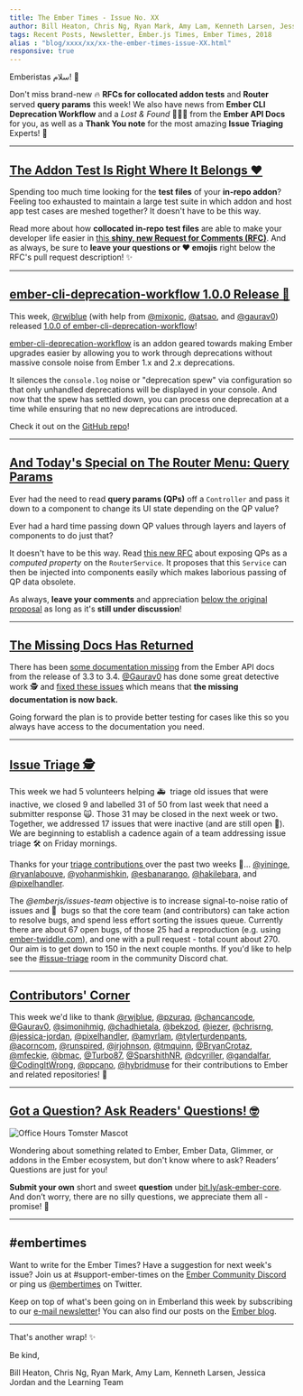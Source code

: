 ```yaml
---
title: The Ember Times - Issue No. XX
author: Bill Heaton, Chris Ng, Ryan Mark, Amy Lam, Kenneth Larsen, Jessica Jordan
tags: Recent Posts, Newsletter, Ember.js Times, Ember Times, 2018
alias : "blog/xxxx/xx/xx-the-ember-times-issue-XX.html"
responsive: true
---
```


Emberistas سلام! 🐹

Don't miss brand-new 🔥 **RFCs for collocated addon tests** and **Router** served **query params** this week!
We also have news from **Ember CLI Deprecation Workflow** and a _Lost & Found_ 🕵🏾‍♀️ from the **Ember API Docs** for you,
as well as a **Thank You note** for the most amazing **Issue Triaging** Experts! 🙂

---

## [The Addon Test Is Right Where It Belongs ❤️](https://github.com/emberjs/rfcs/pull/378)

<!--alex ignore host-hostess-->
Spending too much time looking for the **test files** of your **in-repo addon**? Feeling too exhausted to maintain a large test suite in which addon and host app test cases are meshed together? It doesn't have to be this way.

Read more about how **collocated in-repo test files** are able to make your developer life easier in [this **shiny, new Request for Comments (RFC)**](https://github.com/emberjs/rfcs/pull/378). And as always, be sure to **leave your questions or ❤️ emojis** right below the RFC's pull request description! ✨

---

## [ember-cli-deprecation-workflow 1.0.0 Release 🎉](https://twitter.com/rwjblue/status/1045031033274605575)

This week, [@rwjblue](https://github.com/rwjblue) (with help from [@mixonic](https://github.com/mixonic), [@atsao](https://github.com/atsao), and [@gaurav0](https://github.com/Gaurav0)) released [1.0.0 of ember-cli-deprecation-workflow](https://github.com/mixonic/ember-cli-deprecation-workflow/releases/tag/v1.0.0)!

[ember-cli-deprecation-workflow](https://github.com/mixonic/ember-cli-deprecation-workflow) is an addon geared towards making Ember upgrades easier by allowing you to work through deprecations without massive console noise from Ember 1.x and 2.x deprecations.

It silences the `console.log` noise or "deprecation spew" via configuration so that only unhandled deprecations will be displayed in your console. And now that the spew has settled down, you can process one deprecation at a time while ensuring that no new deprecations are introduced.

Check it out on the [GitHub repo](https://github.com/mixonic/ember-cli-deprecation-workflow)!

---

## [And Today's Special on The Router Menu: Query Params](https://github.com/emberjs/rfcs/pull/380)

Ever had the need to read **query params (QPs)** off a `Controller` and pass it down to a component to change its UI state depending on the QP value?

Ever had a hard time passing down QP values through layers and layers of components to do just that?

It doesn't have to be this way. Read [this new RFC](https://github.com/emberjs/rfcs/pull/380) about exposing QPs as a _computed property_ on the `RouterService`. It proposes that this `Service` can then be injected into components easily which makes laborious passing of QP data obsolete.

As always, **leave your comments** and appreciation [below the original proposal](https://github.com/emberjs/rfcs/pull/380) as long as it's **still under discussion**!

---

## [The Missing Docs Has Returned](https://github.com/emberjs/ember.js/pull/17002)
There has been [some documentation missing](https://github.com/emberjs/ember.js/issues/16993) from the Ember API docs from the release of 3.3 to 3.4. [@Gaurav0](https://github.com/Gaurav0) has done some great detective work 🕵  and [fixed these issues](https://github.com/emberjs/ember.js/pull/17002) which means that **the missing documentation is now back.**

Going forward the plan is to provide better testing for cases like this so you always have access to the documentation you need.

---

## [Issue Triage 🕵️](https://paper.dropbox.com/doc/Ember.js-Issue-Triage--ANXsBgi3NQNstI7fSMQIONfOAg-Bh6AEHTj1Bt4rXq0Awg4R)

<p>
  This week we had 5 volunteers helping 🚑 &nbsp;triage old issues that were inactive,
  we closed 9 and labelled 31 of 50 from last week that need a submitter response 🙀.
  Those 31 may be closed in the next week or two. Together, we addressed 17 issues
  that were inactive (and are still open 📂). We are beginning to establish a cadence
  again of a team addressing issue triage 🛠️ on Friday mornings.
</p>
<p>
  Thanks for your
  <a href="https://paper.dropbox.com/doc/Triage-2018-09-21--ANXmzEWQ5mVFnbfufGK81Tj5Ag-BIKVPVdJqOS8q46TxJQKu">
    triage contributions
  </a> over the past two weeks 🙏…
  <a href="https://github.com/yininge" target="gh-user">@yininge</a>,
  <a href="https://github.com/ryanlabouve" target="gh-user">@ryanlabouve</a>,
  <a href="https://github.com/yohanmishkin" target="gh-user">@yohanmishkin</a>,
  <a href="https://github.com/esbanarango" target="gh-user">@esbanarango</a>,
  <a href="https://github.com/hakilebara" target="gh-user">@hakilebara</a>, and
  <a href="https://github.com/pixelhandler" target="gh-user">@pixelhandler</a>.
</p>
<p>
  The <em>@emberjs/issues-team</em> objective is to increase signal-to-noise ratio of issues
  and 🐛 &nbsp;bugs so that the core team (and contributors) can take action to resolve bugs,
  and spend less effort sorting the issues queue. Currently there are about 67 open bugs, of
  those 25 had a reproduction (e.g. using <a href="https://ember-twiddle.com">ember-twiddle.com</a>), and one with a pull request - total count about 270. Our aim is to get down to 150 in the next
  couple months. If you'd like to help see the
  <a href="https://discordapp.com/channels/480462759797063690/480523776845414412">#issue-triage</a>
  room in the community Discord chat.
</p>

---

## [Contributors' Corner](https://guides.emberjs.com/release/contributing/repositories/)

<p>This week we'd like to thank <a href="https://github.com/rwjblue" target="gh-user">@rwjblue</a>, <a href="https://github.com/pzuraq" target="gh-user">@pzuraq</a>, <a href="https://github.com/chancancode" target="gh-user">@chancancode</a>, <a href="https://github.com/Gaurav0" target="gh-user">@Gaurav0</a>, <a href="https://github.com/simonihmig" target="gh-user">@simonihmig</a>, <a href="https://github.com/chadhietala" target="gh-user">@chadhietala</a>, <a href="https://github.com/bekzod" target="gh-user">@bekzod</a>, <a href="https://github.com/iezer" target="gh-user">@iezer</a>, <a href="https://github.com/chrisrng" target="gh-user">@chrisrng</a>, <a href="https://github.com/jessica-jordan" target="gh-user">@jessica-jordan</a>, <a href="https://github.com/pixelhandler" target="gh-user">@pixelhandler</a>, <a href="https://github.com/amyrlam" target="gh-user">@amyrlam</a>, <a href="https://github.com/tylerturdenpants" target="gh-user">@tylerturdenpants</a>, <a href="https://github.com/acorncom" target="gh-user">@acorncom</a>, <a href="https://github.com/runspired" target="gh-user">@runspired</a>, <a href="https://github.com/jrjohnson" target="gh-user">@jrjohnson</a>, <a href="https://github.com/tmquinn" target="gh-user">@tmquinn</a>, <a href="https://github.com/BryanCrotaz" target="gh-user">@BryanCrotaz</a>, <a href="https://github.com/mfeckie" target="gh-user">@mfeckie</a>, <a href="https://github.com/bmac" target="gh-user">@bmac</a>, <a href="https://github.com/Turbo87" target="gh-user">@Turbo87</a>, <a href="https://github.com/SparshithNR" target="gh-user">@SparshithNR</a>, <a href="https://github.com/dcyriller" target="gh-user">@dcyriller</a>, <a href="https://github.com/gandalfar" target="gh-user">@gandalfar</a>, <a href="https://github.com/CodingItWrong" target="gh-user">@CodingItWrong</a>, <a href="https://github.com/ppcano" target="gh-user">@ppcano</a>, <a href="https://github.com/hybridmuse" target="gh-user">@hybridmuse</a> for their contributions to Ember and related repositories! 💖</p>

---

## [Got a Question? Ask Readers' Questions! 🤓](https://docs.google.com/forms/d/e/1FAIpQLScqu7Lw_9cIkRtAiXKitgkAo4xX_pV1pdCfMJgIr6Py1V-9Og/viewform)

<div class="blog-row">
  <img class="float-right small transparent padded" alt="Office Hours Tomster Mascot" title="Readers' Questions" src="/images/tomsters/officehours.png" />

  <p>Wondering about something related to Ember, Ember Data, Glimmer, or addons in the Ember ecosystem, but don't know where to ask? Readers’ Questions are just for you!</p>

<p><strong>Submit your own</strong> short and sweet <strong>question</strong> under <a href="https://bit.ly/ask-ember-core" target="rq">bit.ly/ask-ember-core</a>. And don’t worry, there are no silly questions, we appreciate them all - promise! 🤞</p>

</div>

---

## #embertimes

Want to write for the Ember Times? Have a suggestion for next week's issue? Join us at #support-ember-times on the [Ember Community Discord](https://discordapp.com/invite/zT3asNS) or ping us [@embertimes](https://twitter.com/embertimes) on Twitter.

Keep on top of what's been going on in Emberland this week by subscribing to our [e-mail newsletter](https://the-emberjs-times.ongoodbits.com/)! You can also find our posts on the [Ember blog](https://emberjs.com/blog/tags/newsletter.html).

---


That's another wrap! ✨

Be kind,

Bill Heaton, Chris Ng, Ryan Mark, Amy Lam, Kenneth Larsen, Jessica Jordan and the Learning Team
